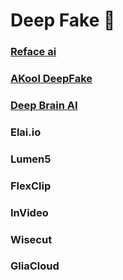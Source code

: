 #  Deep Fake  🔰
###  [Reface ai]()
###  [AKool DeepFake]()
###  [Deep Brain AI]() 
### Elai.io
### Lumen5
### FlexClip
### InVideo
### Wisecut
### GliaCloud
